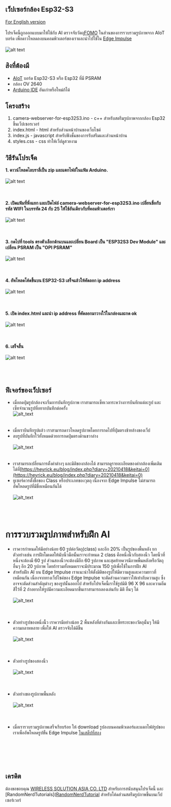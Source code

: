 ## เว็ปเซอร์กล้อง Esp32-S3
 [For English version](https://github.com/San279/AIoT_Board/blob/main/camera-webserver-for-esp32S3/README.md)
 <br/>
 <br/>
 โปรเจ็คนี้ถูกออกแบบมาให้ใช้กับ AI ตรวจจับวัตถุ[FOMO](https://docs.edgeimpulse.com/docs/edge-impulse-studio/learning-blocks/object-detection/fomo-object-detection-for-constrained-devices) ในส่วนของการรวบรวมรูปภาพจาก AIoT บอร์ด เพื่อดาวโหลดลงบนคอมพิวเตอร์ของเราและนำไปใช้ใน [Edge Impulse](https://edgeimpulse.com/)
<br/>
<br/>
![alt text](/camera-webserver-for-esp32S3/Images_for_readme/done.PNG)
<br/>
## สิงที่ต้องมี
 - [AIoT](https://wirelesssolution.asia/) บอร์ด Esp32-S3 หรือ Esp32 ที่มี PSRAM
 - กล้อง OV 2640
 - [Arduino IDE](https://www.arduino.cc/en/software) อันเก่าหรือใหม่ก้ได้
## โครงสร้าง
 1. camera-webserver-for-esp32S3.ino - c++ สำหรับสตรีมรูปภาพจากกล้อง Esp32 ขึ้นเว็ปเซอรเวอร์
 2. index.html - html สำหรับส่วนหน้าบ้านของเว็บไซต์
 3. index.js - javascript สำหรับฟังชั้นของการรับสรีมและส่วนหน้าบ้าน
 4. styles.css - css ทำให้เว็ปดูสวยงาม
## วิธีรันโปรเจ็ค
<strong> 1. ดาวน์โหลดไลบราลี่เป็น zip และแตกไฟล์ในแฟ้ม Arduino. </strong>
<br /><br />
![alt text](/camera-webserver-for-esp32S3/Images_for_readme/folder_directory.PNG)
<br /><br /><br /><br />
<strong> 2. เปิดแฟ้มที่พึ่งแยก และเปิดไฟล์ camera-webserver-for-esp32S3.ino เปลี่ยนชื่อกับรหัส WIFI ในบรรทัด 24 กับ 25 ให้ใช้อันเดียวกับที่คอมพิวเตอร์เรา  </strong>
<br /><br />
![alt text](/camera-webserver-for-esp32S3/Images_for_readme/ssidPassword.PNG)
<br /><br /><br /><br />
<strong> 3. กดไปที่ tools ตรงตัวเลือกด้านบนและเปลี่ยน Board เป็น "ESP32S3 Dev Module" และเปลี่ยน PSRAM เป็น "OPI PSRAM"  </strong>
<br /><br />
![alt text](/camera-webserver-for-esp32S3/Images_for_readme/IDE_configure.PNG)
<br /><br /><br /><br />
<strong> 4. อัพโหลดโค้ดขึ้นบน ESP32-S3 เสร็จแล้วให้คัดลอก ip address  </strong>
<br /><br />
![alt text](/camera-webserver-for-esp32S3/Images_for_readme/ip_IDE.PNG)
<br /><br /><br /><br />
<strong> 5. เปิด index.html และนำ ip address ที่คัดลอกมาวางใว้ในกล่องและกด ok </strong>
<br /><br />
![alt text](/camera-webserver-for-esp32S3/Images_for_readme/ip_prompt.PNG)
<br /><br /><br /><br />
<strong> 6. เสร็จสิ้น  </strong>
<br/> <br/>
![alt text](/camera-webserver-for-esp32S3/Images_for_readme/done.PNG)
<br /><br /><br /><br />
## ฟีเจอร์ของเว็ปเซอร์
- เมื่อกดปุ่มรูปกล้องจะเริ่มการบันทึกรูปภาพ เราสามารถเซ็ทเวลาระหว่างการบึนทึกแต่ละรูป และเซ็ทจำนวนรูปที่อยากบันทึกต่อครั้ง<br />
![alt_text](/camera-webserver-for-esp32S3/Images_for_readme/capture_console.PNG)
<br /><br /> <br />
- เมื่อเราบึนทึกรูปแล้ว เราสามารถดาวโหลดรูปถาพโดยการกดไปที่ปุ่มตรงซ้ายล้างของเว็ป<br />
- ลบรูปที่บันทึกใว้ทั้งหมดด้วยการกดปุ่มตรงด้านขวาล่าง <br /> <br />
![alt_text](/camera-webserver-for-esp32S3/Images_for_readme/gallery_img.PNG)
<br /><br /> <br />
- เราสามารถเปลี่ยนการตั้งค่าต่างๆ และมิติของกล้องได้ สามารถดูรายละเอียดของค่ากล้องเพิ่มเติมได้ที่[https://heyrick.eu/blog/index.php?diary=20210418&keitai=0](https://heyrick.eu/blog/index.php?diary=20210418&keitai=0) <br />
- ยูเซอร์ควรตั้งชื่อของ Class หรือประเภทของวุตถุ เนื่องจาก Edge Impulse ไม่สามารถอัพโหลดรูปที่มีชื่อเหมือนกันได้ <br /><br />
![alt_text](/camera-webserver-for-esp32S3/Images_for_readme/resolution_class.PNG)
<br /><br /><br /><br />
# การรวบรวมรูปภาพสำหรับฝึก AI
  - เราควรกำหนดให้มีอย่างน้อย 60 รูปต่อวัตถุ(class) และอีก 20% เป็นรูปของพื้นหลัง ยกตัวอย่างเช่น การฝึกโมเดลให้นับนิ้วมือนั้นเราจะกำหนด 2 class คือหนึ่งนิ้วกับสองนิ้ว โดยนิ้วที่หนึ่งจะต้องมี 60 รูป ส่วนสองนิ้วจะต้องมีอีก 60 รูปภาพ และสุดท้ายควรมีภาพพื้นหลังหรือวัตถุอื่นๆ อีก 20 รูปภาพ โดยถ้ารวมทั้งหมดเราจะมีประมาณ 150 รูปเพื่อใช้ในการฝึก AI
  - สำหรับฝึก AI บน Edge Impulse เราแนะนำให้ตั้งมิติของรูปให้มีตวามสูงและความยาวที่เหมือนกัน เนื่องจากทางเว็ปไซค์ของ Edge Impulse จะตัดส่วนความยาวให้เท่ากับความสูง ซึ่งอาจจะตัดส่วนสำคัญต่างๆ ของรูปนั้นออกไป สำหรับโปรเจ็คนี้เราใช้รูปมิติ 96 X 96 และความอิ่มสีใว้ที่ 2 ถ้าอยากให้รูปมีความละเอียดมากขึ้นเราสามารถลองเล่นกับ มิติ อื่นๆ ได้<br/> <br/>
![alt_text](/camera-webserver-for-esp32S3/Images_for_readme/one96_eg.PNG)
<br/> <br/> <br/> <br/>
- ตัวอย่างรูปของหนึ่งนื้ว เราควรมีอย่างน้อย 2 พื้นหลังที่ต่างกันและเซ็ทระยะของวัตถุนั้นๆ ให้มีความกลาหหลาย เพื่อให้ AI ตรวจจับได้ดีขึ้น <br/> <br/>
![alt_text](/camera-webserver-for-esp32S3/Images_for_readme/one96_gal.PNG)
<br/> <br/><br/> <br/>
- ตัวอย่างรูปของสองนิ้ว <br/> <br/>
![alt_text](/camera-webserver-for-esp32S3/Images_for_readme/two96_gal.PNG)
<br/> <br/><br/> <br/>
- ตัวอย่างของรูปภาพพื้นหลัง <br/> <br/>
![alt_text](/camera-webserver-for-esp32S3/Images_for_readme/bg96_eg.PNG)
<br/> <br/><br/> <br/>
- เมื่อเรารวบรวมรูปภาพเสร็จเรียบร้อย ให้ download รูปลงบนคอมพิวเตอร์และแตกไฟล์รูปของเราเพื่ออัพโหลดรูปขั้น Edge Impulse [ในเสต็ปที่สอง](https://github.com/San279/AIoT_Board/blob/main/Readme-th.md)
<br /> <br /><br /> <br /><br /> <br />
## เครดิต
ต้องขอขอบคุณ [WIRELESS SOLUTION ASIA CO.,LTD](https://wirelesssolution.asia/) สำหรับการสนับสนุนโปรเจ็คนี้ และ [RandomNerdTutorials]([RandomNerdTutorial](https://RandomNerdTutorials.com/esp32-cam-video-streaming-web-server-camera-home-assistant) สำหรับโค้ดส่วนสตรีมรูปภาพขึ้นบนเว็ปเซอร์เวอร์
